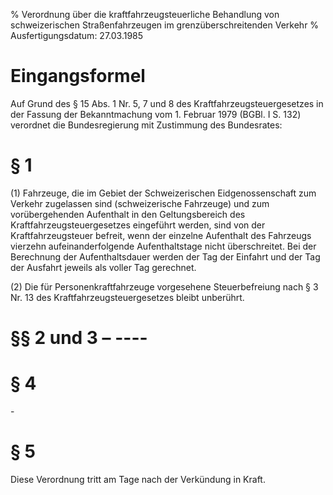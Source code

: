 % Verordnung über die kraftfahrzeugsteuerliche Behandlung von schweizerischen Straßenfahrzeugen im grenzüberschreitenden Verkehr
% Ausfertigungsdatum: 27.03.1985
 
# Eingangsformel

Auf Grund des § 15 Abs. 1 Nr. 5, 7 und 8 des Kraftfahrzeugsteuergesetzes in der Fassung der Bekanntmachung vom 1. Februar 1979 (BGBl. I S. 132) verordnet die Bundesregierung mit Zustimmung des Bundesrates:

# § 1

(1) Fahrzeuge, die im Gebiet der Schweizerischen Eidgenossenschaft zum Verkehr zugelassen sind (schweizerische Fahrzeuge) und zum vorübergehenden Aufenthalt in den Geltungsbereich des Kraftfahrzeugsteuergesetzes eingeführt werden, sind von der Kraftfahrzeugsteuer befreit, wenn der einzelne Aufenthalt des Fahrzeugs vierzehn aufeinanderfolgende Aufenthaltstage nicht überschreitet. Bei der Berechnung der Aufenthaltsdauer werden der Tag der Einfahrt und der Tag der Ausfahrt jeweils als voller Tag gerechnet.

(2) Die für Personenkraftfahrzeuge vorgesehene Steuerbefreiung nach § 3 Nr. 13 des Kraftfahrzeugsteuergesetzes bleibt unberührt.

# §§ 2 und 3 – ----

# § 4

\-

# § 5

Diese Verordnung tritt am Tage nach der Verkündung in Kraft.
